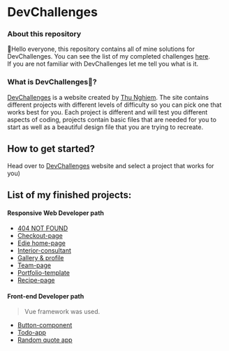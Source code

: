 # DevChallenges

### About this repository

:wave:Hello everyone, this repository contains all of mine solutions for DevChallenges. You can see the list of my completed challenges [here](https://devchallenges.io/portfolio/ic3top).  
If you are not familiar with DevChallenges let me tell you what is it.

### What is DevChallenges🤔?

[DevChallenges](https://devchallenges.io/) is a website created by [Thu Nghiem](https://twitter.com/thunghiemdinh). The site contains different projects with different levels of difficulty so you can pick one that works best for you. Each project is different and will test you different aspects of coding, projects contain basic files that are needed for you to start as well as a beautiful design file that you are trying to recreate.

## How to get started?

Head over to [DevChallenges](https://devchallenges.io/) website and select a project that works for you)

## List of my finished projects:

#### Responsive Web Developer path
* [404 NOT FOUND](https://ic3top.github.io/devChallenges/404-not-found-master/solution/src/index.html)
* [Checkout-page](https://ic3top.github.io/devChallenges/checkout-page-master/solution/src/index.html)
* [Edie home-page](https://ic3top.github.io/devChallenges/edie-homepage-master/solution/dist/index.html)
* [Interior-consultant](https://ic3top.github.io/devChallenges/interior-consultant-master/solution/src/index.html)
* [Gallery & profile](https://ic3top.github.io/devChallenges/my-gallery-master/solution/src/index.html)
* [Team-page](https://ic3top.github.io/devChallenges/my-team-page-master/solution/src/index.html)
* [Portfolio-template](https://ic3top.github.io/devChallenges/portfolio-master/solution/dist/index.html)
* [Recipe-page](https://ic3top.github.io/devChallenges/recipe-page-master/solution/src/index.html)

#### Front-end Developer path
> Vue framework was used.
* [Button-component](https://ic3top.github.io/devChallenges/button-component/dist/)
* [Todo-app](https://ic3top.github.io/devChallenges/todo-app/dist/)
* [Random quote app](https://ic3top.github.io/devChallenges/quote-generator/dist/)
